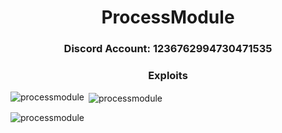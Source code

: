 <h1 align = "center">
  ProcessModule
</h1>
<h3 align = "center">Discord Account: 1236762994730471535</h1>
<h3 align = "center">Exploits</h1>

<p><img align="left" src="https://github-readme-stats.vercel.app/api/top-langs?username=processmodule&show_icons=true&locale=en&layout=compact" alt="processmodule" /></p>

<p>&nbsp;<img align="center" src="https://github-readme-stats.vercel.app/api?username=processmodule&show_icons=true&count_private=true&theme=dark" alt="processmodule" /></p>

<p><img align="center" src="https://github-readme-streak-stats.herokuapp.com/?user=processmodule&" alt="processmodule" /></p>
